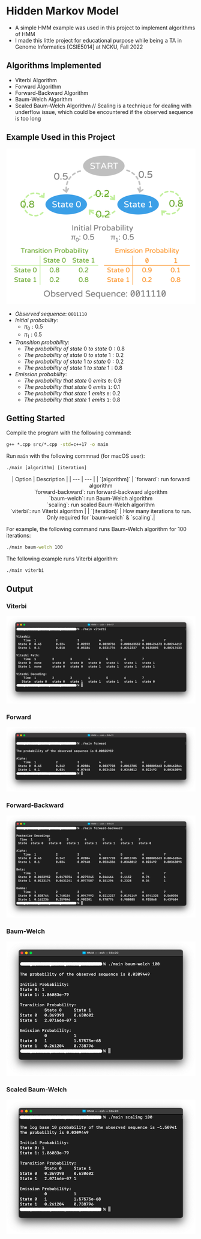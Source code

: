 # Hidden Markov Model

- A simple HMM example was used in this project to implement algorithms of HMM
- I made this little project for educational purpose while being a TA in Genome Informatics [CSIE5014] at NCKU, Fall 2022

## Algorithms Implemented

- Viterbi Algorithm
- Forward Algorithm
- Forward-Backward Algorithm
- Baum-Welch Algorithm
- Scaled Baum-Welch Algorithm
// Scaling is a technique for dealing with underflow issue, which could be encountered if the observed sequence is too long

## Example Used in this Project

<p align=center>
    <img src="img/hmm.png">
</p>

- $Observed\ sequence:$ `0011110` 
- $Initial\ probability:$
  - $\pi_0: 0.5$
  - $\pi_1: 0.5$
- $Transition\ probability:$
  - $The\ probability\ of\ state\ 0\ to\ state\ 0: 0.8$
  - $The\ probability\ of\ state\ 0\ to\ state\ 1: 0.2$
  - $The\ probability\ of\ state\ 1\ to\ state\ 0: 0.2$
  - $The\ probability\ of\ state\ 1\ to\ state\ 1: 0.8$
- $Emission\ probability:$
  - $The\ probability\ that\ state\ 0\ emits$ `0`: $0.9$
  - $The\ probability\ that\ state\ 0\ emits$ `1`: $0.1$
  - $The\ probability\ that\ state\ 1\ emits$ `0`: $0.2$
  - $The\ probability\ that\ state\ 1\ emits$ `1`: $0.8$

## Getting Started

Compile the program with the following command:

```cmd
g++ *.cpp src/*.cpp -std=c++17 -o main
```

Run `main` with the following commnad (for macOS user):

```cmd
./main [algorithm] [iteration]
```

<div align="center">
| Option | Description |
| --- | --- |
| `[algorithm]` | `forward`: run forward algorithm <br>`forward-backward`: run forward-backward algorithm <br>`baum-welch`: run Baum-Welch algorithm<br>`scaling`: run scaled Baum-Welch algorithm<br>`viterbi`: run Viterbi algorithm    |
| `[iteration]` | How many iterations to run.<br>Only required for `baum-welch` & `scaling`.|
</div>

For example, the following command runs Baum-Welch algorithm for 100 iterations:

```cmd
./main baum-welch 100
```

The following example runs Viterbi algorithm:

```cmd
./main viterbi
```

## Output

### Viterbi

<p align=center>
    <img src="img/viterbi.png">
</p>

### Forward

<p align=center>
    <img src="img/forward.png">
</p>

### Forward-Backward

<p align=center>
    <img src="img/forward-backward.png">
</p>

### Baum-Welch

<p align=center>
    <img src="img/baum-welch.png">
</p>

### Scaled Baum-Welch

<p align=center>
    <img src="img/scaling.png">
</p>